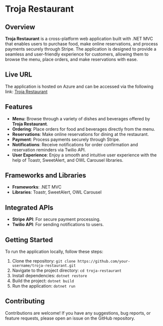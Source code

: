 # **Troja Restaurant**

## **Overview**

**Troja Restaurant** is a cross-platform web application built with .NET MVC that enables users to purchase food, make online reservations, and process payments securely through Stripe. The application is designed to provide a seamless and user-friendly experience for customers, allowing them to browse the menu, place orders, and make reservations with ease.

## **Live URL**

The application is hosted on Azure and can be accessed via the following link: [Troja Restaurant](https://trojarestaurant.azurewebsites.net/)

## **Features**

- **Menu**: Browse through a variety of dishes and beverages offered by **Troja Restaurant**.
- **Ordering**: Place orders for food and beverages directly from the menu.
- **Reservations**: Make online reservations for dining at the restaurant.
- **Payment**: Process payments securely through Stripe.
- **Notifications**: Receive notifications for order confirmation and reservation reminders via Twilio API.
- **User Experience**: Enjoy a smooth and intuitive user experience with the help of Toastr, SweetAlert, and OWL Carousel libraries.

## **Frameworks and Libraries**

- **Frameworks**: .NET MVC
- **Libraries**: Toastr, SweetAlert, OWL Carousel

## **Integrated APIs**

- **Stripe API**: For secure payment processing.
- **Twilio API**: For sending notifications to users.

## **Getting Started**

To run the application locally, follow these steps:

1. Clone the repository: `git clone https://github.com/your-username/troja-restaurant.git`
2. Navigate to the project directory: `cd troja-restaurant`
3. Install dependencies: `dotnet restore`
4. Build the project: `dotnet build`
5. Run the application: `dotnet run`

## **Contributing**

Contributions are welcome! If you have any suggestions, bug reports, or feature requests, please open an issue on the GitHub repository.
